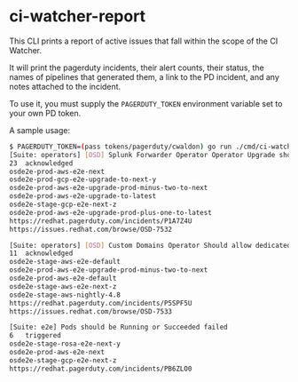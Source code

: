 # ci-watcher-report

This CLI prints a report of active issues that fall within the scope of the CI Watcher.

It will print the pagerduty incidents, their alert counts, their status, the names of pipelines that generated them, a link to the PD incident, and any notes attached to the incident.

To use it, you must supply the `PAGERDUTY_TOKEN` environment variable set to your own PD token.

A sample usage:

```sh
$ PAGERDUTY_TOKEN=(pass tokens/pagerduty/cwaldon) go run ./cmd/ci-watcher-report/
[Suite: operators] [OSD] Splunk Forwarder Operator Operator Upgrade should upgrade from the replaced version failed
23  acknowledged
osde2e-prod-aws-e2e-next
osde2e-prod-gcp-e2e-upgrade-to-next-y
osde2e-prod-aws-e2e-upgrade-prod-minus-two-to-next
osde2e-prod-aws-e2e-upgrade-to-latest
osde2e-stage-gcp-e2e-next-z
osde2e-prod-aws-e2e-upgrade-prod-plus-one-to-latest
https://redhat.pagerduty.com/incidents/P1A7Z4U
https://issues.redhat.com/browse/OSD-7532

[Suite: operators] [OSD] Custom Domains Operator Should allow dedicated-admins to create domains Should be resolvable by external services failed
11  acknowledged
osde2e-stage-aws-e2e-default
osde2e-prod-aws-e2e-upgrade-prod-minus-two-to-next
osde2e-prod-aws-e2e-default
osde2e-stage-aws-e2e-next-z
osde2e-stage-aws-nightly-4.8
https://redhat.pagerduty.com/incidents/P5SPF5U
https://issues.redhat.com/browse/OSD-7533

[Suite: e2e] Pods should be Running or Succeeded failed
6   triggered
osde2e-stage-rosa-e2e-next-y
osde2e-prod-aws-e2e-next
osde2e-stage-gcp-e2e-next-z
https://redhat.pagerduty.com/incidents/PB6ZLO0

```
